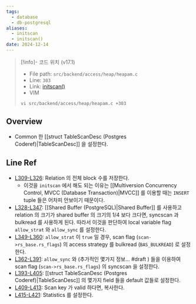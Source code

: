 ```yaml
---
tags:
  - database
  - db-postgresql
aliases:
  - initscan
  - initscan()
date: 2024-12-14
---
```

> [!info]- 코드 위치 (v17.1)
> - File path: `src/backend/access/heap/heapam.c`
> - Line: `303`
> - Link: [initscan()](https://github.com/postgres/postgres/blob/REL_17_1/src/backend/access/heap/heapam.c#L298-L422)
> - VIM
> ```
> vi src/backend/access/heap/heapam.c +303
> ```

## Overview

- Common 한 [[struct TableScanDesc (Postgres Coderef)|TableScanDesc]] 을 설정한다.

## Line Ref

- [L309-L326](https://github.com/postgres/postgres/blob/REL_17_1/src/backend/access/heap/heapam.c#L309-L326): Relation 의 전체 block 수를 저장한다.
	- 이것을 `initscan` 에서 해도 되는 이유는 [[Multiversion Concurrency Control, MVCC (Database Transaction)|MVCC]] 를 이용할 때는 `INSERT` tuple 들은 어차피 안보이기 때문이다.
- [L328-L347](https://github.com/postgres/postgres/blob/REL_17_1/src/backend/access/heap/heapam.c#L328-L347): [[Shared Buffer (PostgreSQL)|Shared Buffer]] 를 사용하고 relation 의 크기가 shared buffer 의 크기의 $1/4$ 보다 크다면, syncscan 과 bulkread 를 사용하게 된다. 따라서 이것을 판단하여 local variable flag `allow_strat` 와 `allow_sync` 를 설정한다.
- [L349-L360](https://github.com/postgres/postgres/blob/REL_17_1/src/backend/access/heap/heapam.c#L349-L360): `allow_strat` 이 `true` 일 경우, scan flag (`scan->rs_base.rs_flags`) 의 access strategy 를 bulkread (`BAS_BULKREAD`) 로 설정한다.
- [L362-L391](https://github.com/postgres/postgres/blob/REL_17_1/src/backend/access/heap/heapam.c#L362-L391): `allow_sync` 와 (추가적인 몇가지 정보... #draft ) 들을 이용하여 scan flag (`scan->rs_base.rs_flags`) 의 syncscan 을 설정한다.
- [L393-L405](https://github.com/postgres/postgres/blob/REL_17_1/src/backend/access/heap/heapam.c#L362-L391): [[struct TableScanDesc (Postgres Coderef)|TableScanDesc]] 의 몇가지 field 들을 default 값들로 설정한다.
- [L409-L413](https://github.com/postgres/postgres/blob/REL_17_1/src/backend/access/heap/heapam.c#L409-L413): Scan key 가 valid 하다면, 복사한다.
- [L415-L421](https://github.com/postgres/postgres/blob/REL_17_1/src/backend/access/heap/heapam.c#L415-L421): Statistics 를 설정한다.